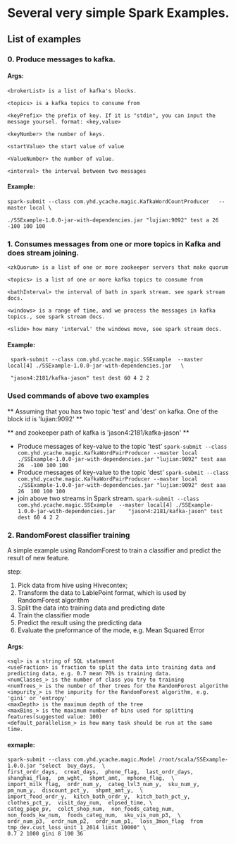 # Several very simple Spark Examples.

## List of examples

### 0. Produce messages to kafka.
#### Args:
    <brokerList> is a list of kafka's blocks.

    <topics> is a kafka topics to consume from

    <keyPrefix> the prefix of key. If it is "stdin", you can input the message yoursel. format: <key,value>

    <keyNumber> the number of keys.

    <startValue> the start value of value

    <ValueNumber> the number of value.

    <interval> the interval between two messages

#### Example:

    spark-submit --class com.yhd.ycache.magic.KafkaWordCountProducer   --master local \

    ./SSExample-1.0.0-jar-with-dependencies.jar "lujian:9092" test a 26 -100 100 100

### 1. Consumes messages from one or more topics in Kafka and does stream joining.

    <zkQuorum> is a list of one or more zookeeper servers that make quorum

    <topics> is a list of one or more kafka topics to consume from

    <bathInterval> the interval of bath in spark stream. see spark stream docs.

    <windows> is a range of time, and we process the messages in kafka topics., see spark stream docs.

    <slide> how many 'interval' the windows move, see spark stream docs.

####  Example:

     spark-submit --class com.yhd.ycache.magic.SSExample  --master local[4] ./SSExample-1.0.0-jar-with-dependencies.jar   \

     "jason4:2181/kafka-jason" test dest 60 4 2 2

### Used commands of above two examples
  ** Assuming that you has two topic 'test' and 'dest' on kafka. One of the block id is 'lujian:9092' **

  ** and zookeeper path of kafka is 'jason4:2181/kafka-jason' **

 - Produce messages of key-value to the topic 'test'
``
spark-submit --class com.yhd.ycache.magic.KafkaWordPairProducer --master local ./SSExample-1.0.0-jar-with-dependencies.jar "lujian:9092" test aaa 26  -100 100 100
``
 - Produce messages of key-value to the topic 'dest'
``
spark-submit --class com.yhd.ycache.magic.KafkaWordPairProducer --master local ./SSExample-1.0.0-jar-with-dependencies.jar "lujian:9092" dest aaa 26  100 100 100
``
 - join above two streams in Spark stream.
``
spark-submit --class com.yhd.ycache.magic.SSExample  --master local[4] ./SSExample-1.0.0-jar-with-dependencies.jar    "jason4:2181/kafka-jason" test dest 60 4 2 2
``
### 2. RandomForest classifier training

 A simple example using RandomForest to train a classifier and predict the result of new feature.
 
 step:
  1. Pick data from hive using Hivecontex;
  2. Transform the data to LablePoint format, which is used by RandomForest algorithm
  3. Split the data into training data and predicting date
  4. Train the classifier mode
  5. Predict the result using the predicting data
  6. Evaluate the preformance of the mode, e.g. Mean Squared Error
 
#### Args:
    <sql> is a string of SQL statement
    <useFraction> is fraction to split the data into training data and predicting data, e.g. 0.7 mean 70% is training data.
    <numClasses_> is the number of class you try to training
    <numTrees_> is the number of ther trees for the RandomForest algorithm
    <impurity_> is the impurity for the RandomForest algorithm, e.g. 'gini' or 'entropy'
    <maxDepth> is the maximum depth of the tree
    <maxBins_> is the maximum number of bins used for splitting features(suggested value: 100)
    <default_parallelism_> is how many task should be run at the same time.    
  
#### exmaple:
    spark-submit --class com.yhd.ycache.magic.Model /root/scala/SSExample-1.0.0.jar "select  buy_days,  \
    first_ordr_days,  creat_days,  phone_flag,  last_ordr_days,  shanghai_flag,  pm_wght,  shpmt_amt,  mphone_flag,  \
    import_milk_flag,  ordr_num_y,  categ_lvl3_num_y,  sku_num_y,  pm_num_y,  discount_pct_y,  shpmt_amt_y,  \
    import_food_ordr_y,  kitch_bath_ordr_y,  kitch_bath_pct_y,  clothes_pct_y,  visit_day_num,  elpsed_time, \
    categ_page_pv,  colct_shop_num,  non_foods_categ_num,  non_foods_kw_num,  foods_categ_num,  sku_vis_num_p3,  \
    ordr_num_p3,  ordr_num_p2,  ordr_num_p1,  loss_3mon_flag  from tmp_dev.cust_loss_unit_1_2014 limit 10000" \
    0.7 2 1000 gini 8 100 36